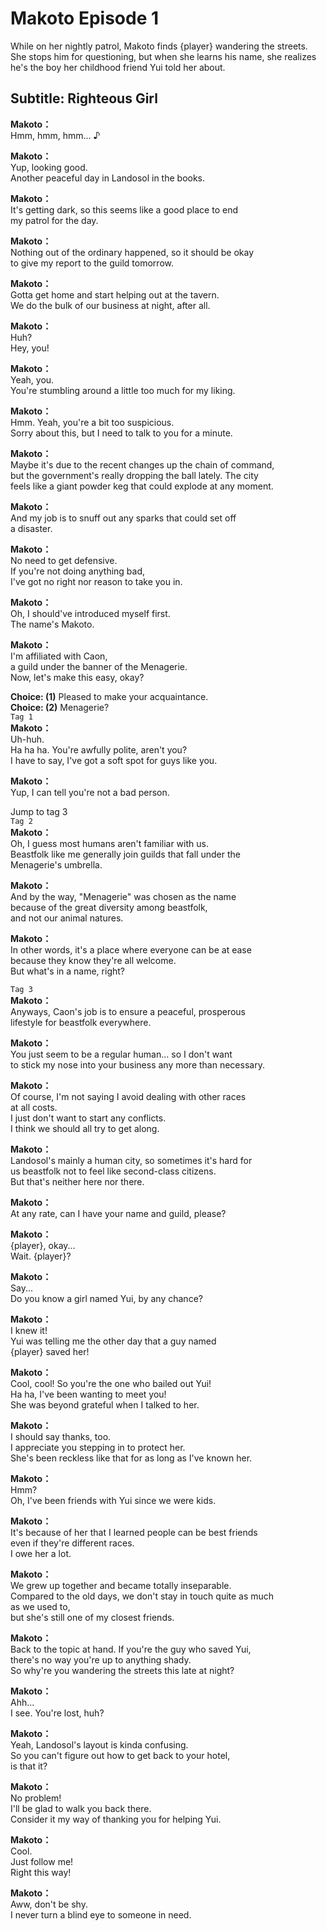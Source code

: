# Makoto Episode 1
While on her nightly patrol, Makoto finds {player} wandering the streets. She stops him for questioning, but when she learns his name, she realizes he's the boy her childhood friend Yui told her about.
  
## Subtitle: Righteous Girl
  
**Makoto：**  
Hmm, hmm, hmm... ♪  
  
**Makoto：**  
Yup, looking good.  
Another peaceful day in Landosol in the books.  
  
**Makoto：**  
It's getting dark, so this seems like a good place to end  
my patrol for the day.  
  
**Makoto：**  
Nothing out of the ordinary happened, so it should be okay  
to give my report to the guild tomorrow.  
  
**Makoto：**  
Gotta get home and start helping out at the tavern.  
We do the bulk of our business at night, after all.  
  
**Makoto：**  
Huh?  
Hey, you!  
  
**Makoto：**  
Yeah, you.  
You're stumbling around a little too much for my liking.  
  
**Makoto：**  
Hmm. Yeah, you're a bit too suspicious.  
Sorry about this, but I need to talk to you for a minute.  
  
**Makoto：**  
Maybe it's due to the recent changes up the chain of command,  
but the government's really dropping the ball lately. The city  
feels like a giant powder keg that could explode at any moment.  
  
**Makoto：**  
And my job is to snuff out any sparks that could set off  
a disaster.  
  
**Makoto：**  
No need to get defensive.  
If you're not doing anything bad,  
I've got no right nor reason to take you in.  
  
**Makoto：**  
Oh, I should've introduced myself first.  
The name's Makoto.  
  
**Makoto：**  
I'm affiliated with Caon,  
a guild under the banner of the Menagerie.  
Now, let's make this easy, okay?  
  
**Choice: (1)**  Pleased to make your acquaintance.  
**Choice: (2)**  Menagerie?  
`Tag 1`  
**Makoto：**  
Uh-huh.  
Ha ha ha. You're awfully polite, aren't you?  
I have to say, I've got a soft spot for guys like you.  
  
**Makoto：**  
Yup, I can tell you're not a bad person.  
  
Jump to tag 3  
`Tag 2`  
**Makoto：**  
Oh, I guess most humans aren't familiar with us.  
Beastfolk like me generally join guilds that fall under the  
Menagerie's umbrella.  
  
**Makoto：**  
And by the way, \"Menagerie\" was chosen as the name  
because of the great diversity among beastfolk,  
and not our animal natures.  
  
**Makoto：**  
In other words, it's a place where everyone can be at ease  
because they know they're all welcome.  
But what's in a name, right?  
  
`Tag 3`  
**Makoto：**  
Anyways, Caon's job is to ensure a peaceful, prosperous  
lifestyle for beastfolk everywhere.  
  
**Makoto：**  
You just seem to be a regular human... so I don't want  
to stick my nose into your business any more than necessary.  
  
**Makoto：**  
Of course, I'm not saying I avoid dealing with other races  
at all costs.  
I just don't want to start any conflicts.  
I think we should all try to get along.  
  
**Makoto：**  
Landosol's mainly a human city, so sometimes it's hard for  
us beastfolk not to feel like second-class citizens.  
But that's neither here nor there.  
  
**Makoto：**  
At any rate, can I have your name and guild, please?  
  
**Makoto：**  
{player}, okay...  
Wait. {player}?  
  
**Makoto：**  
Say...  
Do you know a girl named Yui, by any chance?  
  
**Makoto：**  
I knew it!  
Yui was telling me the other day that a guy named  
{player} saved her!  
  
**Makoto：**  
Cool, cool! So you're the one who bailed out Yui!  
Ha ha, I've been wanting to meet you!  
She was beyond grateful when I talked to her.  
  
**Makoto：**  
I should say thanks, too.  
I appreciate you stepping in to protect her.  
She's been reckless like that for as long as I've known her.  
  
**Makoto：**  
Hmm?  
Oh, I've been friends with Yui since we were kids.  
  
**Makoto：**  
It's because of her that I learned people can be best friends  
even if they're different races.  
I owe her a lot.  
  
**Makoto：**  
We grew up together and became totally inseparable.  
Compared to the old days, we don't stay in touch quite as much  
as we used to,  
but she's still one of my closest friends.  
  
**Makoto：**  
Back to the topic at hand. If you're the guy who saved Yui,  
there's no way you're up to anything shady.  
So why're you wandering the streets this late at night?  
  
**Makoto：**  
Ahh...  
I see. You're lost, huh?  
  
**Makoto：**  
Yeah, Landosol's layout is kinda confusing.  
So you can't figure out how to get back to your hotel,  
is that it?  
  
**Makoto：**  
No problem!  
I'll be glad to walk you back there.  
Consider it my way of thanking you for helping Yui.  
  
**Makoto：**  
Cool.  
Just follow me!  
Right this way!  
  
**Makoto：**  
Aww, don't be shy.  
I never turn a blind eye to someone in need.  

